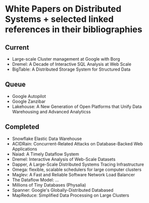 # White Papers on Distributed Systems + selected linked references in their bibliographies

## Current
* Large-scale Cluster management at Google with Borg
* Dremel: A Decade of Interactive SQL Analysis at Web Scale
* BigTable: A Distributed Storage System for Structured Data

## Queue
* Google Autopilot
* Google Zanzibar
* Lakehouse: A New Generation of Open Platforms that Unify Data Warehousing and Advanced Analyticss

## Completed
* Snowflake Elastic Data Warehouse
* ACIDRain: Concurrent-Related Attacks on Database-Backed Web Applications
* Naiad: A Timely Dataflow System
* Dremel: Interactive Analysis of Web-Scale Datasets
* Dapper, A Large-Scale Distributed Systems Tracing Infrastructure
* Omega: flexible, scalable schedulers for large computer clusters
* Maglev: A Fast and Reliable Software Network Load Balancer
* The Dataflow Model: ...
* Millions of Tiny Databases (Physalia)
* Spanner: Google's Globally-Distributed Databased
* MapReduce: Simplified Data Processing on Large Clusters